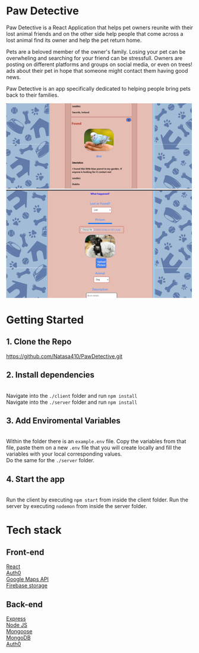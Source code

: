 # Paw Detective

Paw Detective is a React Application that helps pet owners reunite with their lost animal friends and on the other side help people that come across a lost animal find its owner and help the pet return home.

Pets are a beloved member of the owner's family. Losing your pet can be overwheling and searching for your friend
can be stressfull. Owners are posting on different platforms and groups on social media, or even on trees! ads about their pet in hope that someone might contact them having good news.

Paw Detective is an app specifically dedicated to helping people bring pets back to their families.

<img src="paw-detective/images/pawDetective1.png" alt="home" width="500"/>
<img src="paw-detective/images/pawDetective2.png" alt="home" width="500"/>

# Getting Started

## 1. Clone the Repo

https://github.com/Natasa410/PawDetective.git

## 2. Install dependencies

\
 Navigate into the `./client` folder and run `npm install`
\
 Navigate into the `./server` folder and run `npm install`

## 3. Add Enviromental Variables

\
 Within the folder there is an `example.env` file. Copy the variables from that file, paste them on a new `.env` file that you will create locally and fill the variables with your local corresponding values.
\
 Do the same for the `./server` folder.

## 4. Start the app

\
 Run the client by executing `npm start` from inside the client folder.
Run the server by executing `nodemon` from inside the server folder.

# Tech stack

## Front-end

<a href="https://reactjs.org/">React</a>
\
<a href="https://auth0.com/">Auth0</a>
\
 <a href="https://developers.google.com/maps">Google Maps API</a>
\
<a href="https://firebase.google.com/">Firebase storage</a>

## Back-end

<a href="https://expressjs.com/">Express</a>
\
<a href="https://nodejs.org/">Node JS</a>
\
<a href="https://mongoosejs.com/">Mongoose</a>
\
<a href="https://www.mongodb.com/">MongoDB</a>
\
<a href="https://auth0.com/">Auth0</a>
